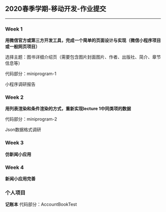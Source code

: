 ## 2020春季学期-移动开发-作业提交
----------------------------
### Week 1 

**用微信官方或第三方开发工具，完成一个简单的页面设计与实现（微信小程序项目或一般网页项目）** 

选择主题：图书详细介绍页（需要包含图片封面图片、作者、出版社、简介、章节信息等）

代码部分：miniprogram-1

小程序调研报告

### Week 2

**用列表渲染和条件渲染的方式，重新实现lecture 1中同类项的数据**

代码部分：miniprogram-2

Json数据格式调研

### Week 3
**仿新闻小应用**

### Week 4
**新闻小应用完善**

### 个人项目
**记账本**
代码部分：AccountBookTest
